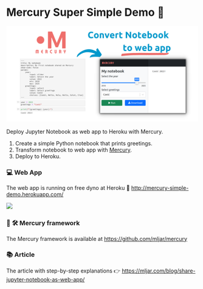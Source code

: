 # Mercury Super Simple Demo :rocket:

![](https://raw.githubusercontent.com/mljar/visual-identity/main/mercury/mercury_convert_notebook_3.png)

Deploy Jupyter Notebook as web app to Heroku with Mercury. 

1. Create a simple Python notebook that prints greetings.
2. Transform notebook to web app with [Mercury](https://github.com/mljar/mercury).
3. Deploy to Heroku.

### 💻 Web App

The web app is running on free dyno at Heroku 🔗 http://mercury-simple-demo.herokuapp.com/

![](https://raw.githubusercontent.com/pplonski/mercury-simple-demo/main/media/super-simple-web-app.gif)

### 🧰 🛠️ Mercury framework

The Mercury framework is available at https://github.com/mljar/mercury

### 📚 Article

The article with step-by-step explanations 👉 https://mljar.com/blog/share-jupyter-notebook-as-web-app/

